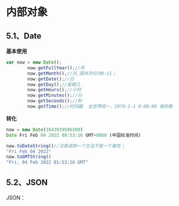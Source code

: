 # 内部对象

## 5.1、Date

**基本使用**

```javascript
var now = new Date();
        now.getFullYear();//年
        now.getMonth();//月,国外月份为0-11；
        now.getDate();//日
        now.getDay();//星期几
        now.getHours();//小时
        now.getMinutes();//分
        now.getSeconds();//秒
        now.getTime();//时间戳  全世界统一，1970-1-1 0:00:00 毫秒数
```

**转化**

```javascript
now = new Date(1643939596309)
Date Fri Feb 04 2022 09:53:16 GMT+0800 (中国标准时间)

now.toDateString()//注意调用一个方法不是一个属性；
"Fri Feb 04 2022"
now.toGMTString()
"Fri, 04 Feb 2022 01:53:16 GMT"
```

## 5.2、JSON

JSON：